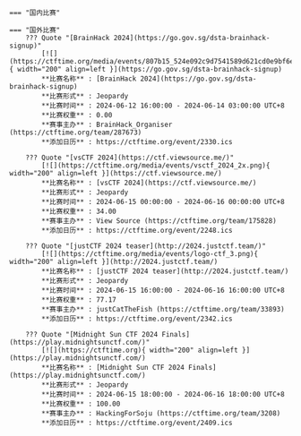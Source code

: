     === "国内比赛"
    
    === "国外比赛"
        ??? Quote "[BrainHack 2024](https://go.gov.sg/dsta-brainhack-signup)"  
            [![](https://ctftime.org/media/events/807b15_524e092c9d7541589d621cd0e9bf6e4bmv2.jpeg){ width="200" align=left }](https://go.gov.sg/dsta-brainhack-signup)  
            **比赛名称** : [BrainHack 2024](https://go.gov.sg/dsta-brainhack-signup)  
            **比赛形式** : Jeopardy  
            **比赛时间** : 2024-06-12 16:00:00 - 2024-06-14 03:00:00 UTC+8  
            **比赛权重** : 0.00  
            **赛事主办** : BrainHack_Organiser (https://ctftime.org/team/287673)  
            **添加日历** : https://ctftime.org/event/2330.ics  
            
        ??? Quote "[vsCTF 2024](https://ctf.viewsource.me/)"  
            [![](https://ctftime.org/media/events/vsctf_2024_2x.png){ width="200" align=left }](https://ctf.viewsource.me/)  
            **比赛名称** : [vsCTF 2024](https://ctf.viewsource.me/)  
            **比赛形式** : Jeopardy  
            **比赛时间** : 2024-06-15 00:00:00 - 2024-06-16 00:00:00 UTC+8  
            **比赛权重** : 34.00  
            **赛事主办** : View Source (https://ctftime.org/team/175828)  
            **添加日历** : https://ctftime.org/event/2248.ics  
            
        ??? Quote "[justCTF 2024 teaser](http://2024.justctf.team/)"  
            [![](https://ctftime.org/media/events/logo-ctf_3.png){ width="200" align=left }](http://2024.justctf.team/)  
            **比赛名称** : [justCTF 2024 teaser](http://2024.justctf.team/)  
            **比赛形式** : Jeopardy  
            **比赛时间** : 2024-06-15 16:00:00 - 2024-06-16 16:00:00 UTC+8  
            **比赛权重** : 77.17  
            **赛事主办** : justCatTheFish (https://ctftime.org/team/33893)  
            **添加日历** : https://ctftime.org/event/2342.ics  
            
        ??? Quote "[Midnight Sun CTF 2024 Finals](https://play.midnightsunctf.com/)"  
            [![](https://ctftime.org){ width="200" align=left }](https://play.midnightsunctf.com/)  
            **比赛名称** : [Midnight Sun CTF 2024 Finals](https://play.midnightsunctf.com/)  
            **比赛形式** : Jeopardy  
            **比赛时间** : 2024-06-15 18:00:00 - 2024-06-16 18:00:00 UTC+8  
            **比赛权重** : 100.00  
            **赛事主办** : HackingForSoju (https://ctftime.org/team/3208)  
            **添加日历** : https://ctftime.org/event/2409.ics  
            